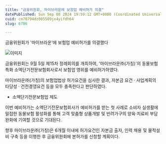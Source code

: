 ```yaml
---
title: "금융위원회, 마이브라운에 보험업 예비허가 의결"
datePublished: Sun Sep 08 2024 19:59:12 GMT+0000 (Coordinated Universal Time)
cuid: cm70794dz005509jx4yifdh64
slug: 6786

---
```



금융위원회가 '마이브라운'에 보험업 예비허가를 의결했다

![이미지](https://cdn.hashnode.com/res/hashnode/image/upload/v1739261267997/97ce49e3-dfea-424c-88aa-db1078655206.jpeg)

금융위원회는 9월 5일 제15차 정례회의를 개최하여, '마이브라운㈜(가칭)'의 동물보험 특화 소액단기전문보험회사로서 보험업 영위를 예비허가하였다.

마이브라운㈜(가칭)의 보험업법상 허가요건을 심사한 결과, 자본금 요건 ‧ 사업계획의 타당성 ‧ 건전경영요건 등을 모두 충족한다고 판단하였다.

* 소액단기전문보험업 제도

이번 예비허가는 소액단기전문보험회사가 예비허가를 받는 첫 사례로 소비자 실생활에 밀접한 동물보험 활성화를 통해 고객 맞춤형 상품개발 및 반려가구의 양육‧치료비 부담 완화에 기여할 것으로 기대된다.

향후 마이브라운㈜(가칭)은 6개월 이내에 허가요건인 자본금 출자, 인력 채용 및 물적설비 구축 등을 이행한 후 금융위원회에 본허가를 신청할 계획이다.